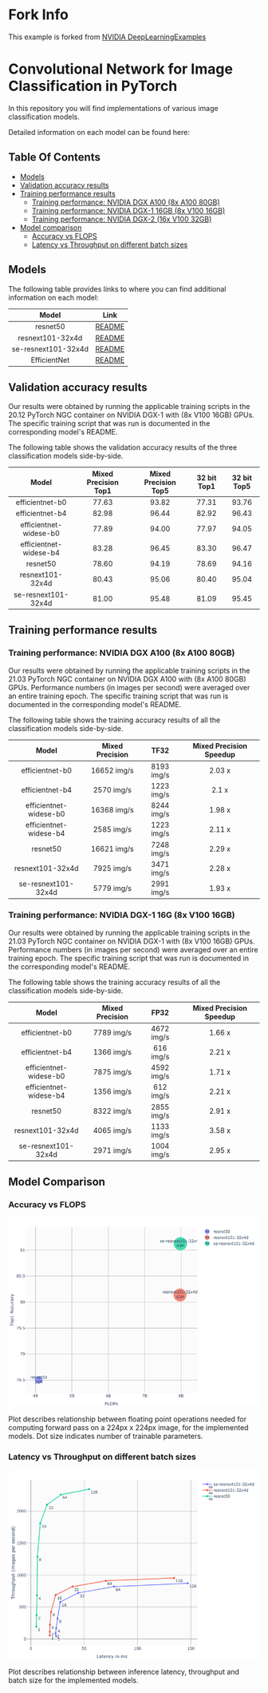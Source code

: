 # Fork Info

This example is forked from [NVIDIA DeepLearningExamples](https://github.com/NVIDIA/DeepLearningExamples/tree/master/PyTorch/Classification/ConvNets)

# Convolutional Network for Image Classification in PyTorch

In this repository you will find implementations of various image classification models.

Detailed information on each model can be found here:

## Table Of Contents

* [Models](#models)
* [Validation accuracy results](#validation-accuracy-results)
* [Training performance results](#training-performance-results)
  * [Training performance: NVIDIA DGX A100 (8x A100 80GB)](#training-performance-nvidia-dgx-a100-8x-a100-80gb)
  * [Training performance: NVIDIA DGX-1 16GB (8x V100 16GB)](#training-performance-nvidia-dgx-1-16gb-8x-v100-16gb)
  * [Training performance: NVIDIA DGX-2 (16x V100 32GB)](#training-performance-nvidia-dgx-2-16x-v100-32gb)
* [Model comparison](#model-comparison)
  * [Accuracy vs FLOPS](#accuracy-vs-flops)
  * [Latency vs Throughput on different batch sizes](#latency-vs-throughput-on-different-batch-sizes)

## Models

The following table provides links to where you can find additional information on each model:

| **Model** | **Link**|
|:-:|:-:|
| resnet50 | [README](./resnet50v1.5/README.md) |
| resnext101-32x4d | [README](./resnext101-32x4d/README.md) |
| se-resnext101-32x4d | [README](./se-resnext101-32x4d/README.md) |
| EfficientNet | [README](./efficientnet/README.md) |

## Validation accuracy results

Our results were obtained by running the applicable
training scripts in the 20.12 PyTorch NGC container
on NVIDIA DGX-1 with (8x V100 16GB) GPUs.
The specific training script that was run is documented
in the corresponding model's README.


The following table shows the validation accuracy results of the
three classification models side-by-side.

|       **Model**        | **Mixed Precision Top1** | **Mixed Precision Top5** | **32 bit Top1** | **32 bit Top5** |
|:----------------------:|:------------------------:|:------------------------:|:---------------:|:---------------:|
|    efficientnet-b0     |          77.63           |          93.82           |      77.31      |      93.76      |
|    efficientnet-b4     |          82.98           |          96.44           |      82.92      |      96.43      |
| efficientnet-widese-b0 |          77.89           |          94.00           |      77.97      |      94.05      |
| efficientnet-widese-b4 |          83.28           |          96.45           |      83.30      |      96.47      |
|        resnet50        |          78.60           |          94.19           |      78.69      |      94.16      |
|    resnext101-32x4d    |          80.43           |          95.06           |      80.40      |      95.04      |
|  se-resnext101-32x4d   |          81.00           |          95.48           |      81.09      |      95.45      |


## Training performance results

### Training performance: NVIDIA DGX A100 (8x A100 80GB)


Our results were obtained by running the applicable
training scripts in the 21.03 PyTorch NGC container
on NVIDIA DGX A100 with (8x A100 80GB) GPUs.
Performance numbers (in images per second)
were averaged over an entire training epoch.
The specific training script that was run is documented
in the corresponding model's README.

The following table shows the training accuracy results of
all the classification models side-by-side.

|       **Model**        | **Mixed Precision** |  **TF32**  | **Mixed Precision Speedup** |
|:----------------------:|:-------------------:|:----------:|:---------------------------:|
|    efficientnet-b0     |     16652 img/s     | 8193 img/s |           2.03 x            |
|    efficientnet-b4     |     2570 img/s      | 1223 img/s |            2.1 x            |
| efficientnet-widese-b0 |     16368 img/s     | 8244 img/s |           1.98 x            |
| efficientnet-widese-b4 |     2585 img/s      | 1223 img/s |           2.11 x            |
|        resnet50        |     16621 img/s     | 7248 img/s |           2.29 x            |
|    resnext101-32x4d    |     7925 img/s      | 3471 img/s |           2.28 x            |
|  se-resnext101-32x4d   |     5779 img/s      | 2991 img/s |           1.93 x            |

### Training performance: NVIDIA DGX-1 16G (8x V100 16GB)

Our results were obtained by running the applicable
training scripts in the 21.03 PyTorch NGC container
on NVIDIA DGX-1 with (8x V100 16GB) GPUs.
Performance numbers (in images per second)
were averaged over an entire training epoch.
The specific training script that was run is documented
in the corresponding model's README.

The following table shows the training accuracy results of all the
classification models side-by-side.

|       **Model**        | **Mixed Precision** |  **FP32**  | **Mixed Precision Speedup** |
|:----------------------:|:-------------------:|:----------:|:---------------------------:|
|    efficientnet-b0     |     7789 img/s      | 4672 img/s |           1.66 x            |
|    efficientnet-b4     |     1366 img/s      | 616 img/s  |           2.21 x            |
| efficientnet-widese-b0 |     7875 img/s      | 4592 img/s |           1.71 x            |
| efficientnet-widese-b4 |     1356 img/s      | 612 img/s  |           2.21 x            |
|        resnet50        |     8322 img/s      | 2855 img/s |           2.91 x            |
|    resnext101-32x4d    |     4065 img/s      | 1133 img/s |           3.58 x            |
|  se-resnext101-32x4d   |     2971 img/s      | 1004 img/s |           2.95 x            |

## Model Comparison

### Accuracy vs FLOPS
![ACCvsFLOPS](./img/ACCvsFLOPS.png)

Plot describes relationship between floating point operations
needed for computing forward pass on a 224px x 224px image, 
for the implemented models.
Dot size indicates number of trainable parameters.

### Latency vs Throughput on different batch sizes
![LATvsTHR](./img/LATvsTHR.png)

Plot describes relationship between
inference latency, throughput and batch size
for the implemented models.
